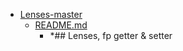 - <a href = "E:\Node_projects\Node_Way\ArchivTSH_2\ArhivTimur_2\Lenses-master\cat.Lenses-master\dir.Lenses-master.md">Lenses-master</a>
    - <a href = "E:\Node_projects\Node_Way\ArchivTSH_2\ArhivTimur_2\Lenses-master\README.md">README.md</a>
        - *## Lenses, fp getter &amp; setter
